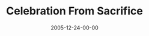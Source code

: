 ---
layout: message
category: message
series: "An Unexpected Interruption of Scandalous Love"
title: "Celebration From Sacrifice"
date: 2005-12-24-00-00
message_id: 88
---